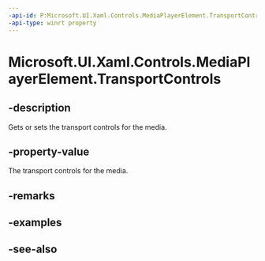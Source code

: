 ```yaml
---
-api-id: P:Microsoft.UI.Xaml.Controls.MediaPlayerElement.TransportControls
-api-type: winrt property
---
```


<!-- Property syntax
public Windows.UI.Xaml.Controls.MediaTransportControls TransportControls { get;  set; }
-->

# Microsoft.UI.Xaml.Controls.MediaPlayerElement.TransportControls

## -description
Gets or sets the transport controls for the media.

## -property-value
The transport controls for the media.

## -remarks

## -examples

## -see-also
